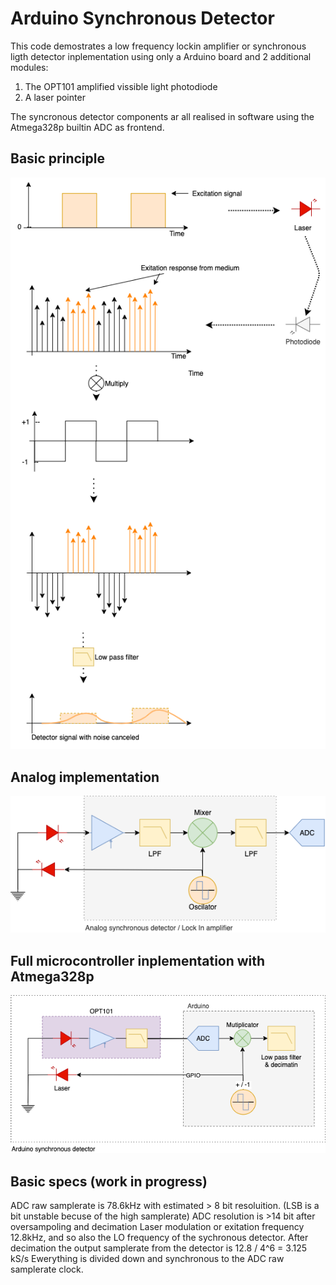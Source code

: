 # Arduino Synchronous Detector

This code demostrates a low frequency lockin amplifier or synchronous ligth detector inplementation using only a Arduino board and 2 additional modules: 
  1. The OPT101 amplified vissible light photodiode 
  2. A laser pointer 
  
The syncronous detector components ar all realised in software 
using the Atmega328p builtin ADC as frontend.


## Basic principle

![Basic principle](specs/lockin_detector-Signals.png)


## Analog implementation
![Analog Synchronous detector](specs/Analog_detector.png)


## Full microcontroller inplementation with Atmega328p
![Arduino Synchronous detector](specs/Arduino_detector.png)


##  Basic specs (work in progress)
ADC raw samplerate is 78.6kHz with estimated > 8 bit resoluition. 
(LSB is a bit unstable becuse of the high samplerate)
ADC resolution is >14 bit after oversampoling and decimation
Laser modulation or exitation frequency 12.8kHz, and so also the LO frequency of the sychronous detector.
After decimation the output samplerate from the detector is 12.8 / 4^6 = 3.125 kS/s
Ewerything is divided down and synchronous to the ADC raw samplerate clock.
  
  

